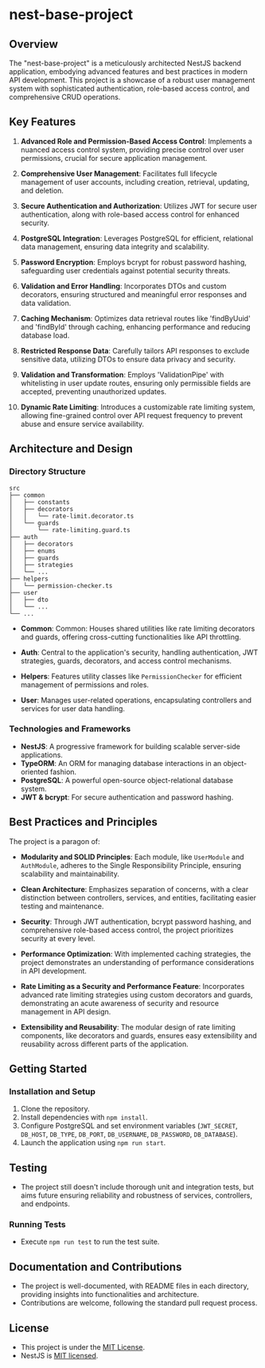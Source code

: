 # nest-base-project

## Overview

The "nest-base-project" is a meticulously architected NestJS backend application, embodying advanced features and best practices in modern API development. This project is a showcase of a robust user management system with sophisticated authentication, role-based access control, and comprehensive CRUD operations. 

## Key Features

1. **Advanced Role and Permission-Based Access Control**: Implements a nuanced access control system, providing precise control over user permissions, crucial for secure application management.

2. **Comprehensive User Management**: Facilitates full lifecycle management of user accounts, including creation, retrieval, updating, and deletion.

3. **Secure Authentication and Authorization**: Utilizes JWT for secure user authentication, along with role-based access control for enhanced security.

4. **PostgreSQL Integration**: Leverages PostgreSQL for efficient, relational data management, ensuring data integrity and scalability.

5. **Password Encryption**: Employs bcrypt for robust password hashing, safeguarding user credentials against potential security threats.

6. **Validation and Error Handling**: Incorporates DTOs and custom decorators, ensuring structured and meaningful error responses and data validation.

7. **Caching Mechanism**: Optimizes data retrieval routes like 'findByUuid' and 'findById' through caching, enhancing performance and reducing database load.

8. **Restricted Response Data**: Carefully tailors API responses to exclude sensitive data, utilizing DTOs to ensure data privacy and security.

9. **Validation and Transformation**: Employs 'ValidationPipe' with whitelisting in user update routes, ensuring only permissible fields are accepted, preventing unauthorized updates.

10. **Dynamic Rate Limiting**: Introduces a customizable rate limiting system, allowing fine-grained control over API request frequency to prevent abuse and ensure service availability.

## Architecture and Design

### Directory Structure

```
src
├── common
│   ├── constants
│   ├── decorators
│   │   └── rate-limit.decorator.ts
│   └── guards
│       └── rate-limiting.guard.ts
├── auth
│   ├── decorators
│   ├── enums
│   ├── guards
│   ├── strategies
│   └── ...
├── helpers
│   └── permission-checker.ts
├── user
│   ├── dto
│   └── ...
└── ...
```

- **Common**: Common: Houses shared utilities like rate limiting decorators and guards, offering cross-cutting functionalities like API throttling.

- **Auth**: Central to the application's security, handling authentication, JWT strategies, guards, decorators, and access control mechanisms.

- **Helpers**: Features utility classes like `PermissionChecker` for efficient management of permissions and roles.

- **User**: Manages user-related operations, encapsulating controllers and services for user data handling.

### Technologies and Frameworks

- **NestJS**: A progressive framework for building scalable server-side applications.
- **TypeORM**: An ORM for managing database interactions in an object-oriented fashion.
- **PostgreSQL**: A powerful open-source object-relational database system.
- **JWT & bcrypt**: For secure authentication and password hashing.

## Best Practices and Principles

The project is a paragon of:

- **Modularity and SOLID Principles**: Each module, like `UserModule` and `AuthModule`, adheres to the Single Responsibility Principle, ensuring scalability and maintainability.

- **Clean Architecture**: Emphasizes separation of concerns, with a clear distinction between controllers, services, and entities, facilitating easier testing and maintenance.

- **Security**: Through JWT authentication, bcrypt password hashing, and comprehensive role-based access control, the project prioritizes security at every level.

- **Performance Optimization**: With implemented caching strategies, the project demonstrates an understanding of performance considerations in API development.

- **Rate Limiting as a Security and Performance Feature**: Incorporates advanced rate limiting strategies using custom decorators and guards, demonstrating an acute awareness of security and resource management in API design.

- **Extensibility and Reusability**: The modular design of rate limiting components, like decorators and guards, ensures easy extensibility and reusability across different parts of the application.

## Getting Started

### Installation and Setup

1. Clone the repository.
2. Install dependencies with `npm install`.
3. Configure PostgreSQL and set environment variables (`JWT_SECRET`, `DB_HOST`, `DB_TYPE`, `DB_PORT`, `DB_USERNAME`, `DB_PASSWORD`, `DB_DATABASE`).
4. Launch the application using `npm run start`.


## Testing

- The project still doesn't include thorough unit and integration tests, but aims future ensuring reliability and robustness of services, controllers, and endpoints.

### Running Tests

- Execute `npm run test` to run the test suite.

## Documentation and Contributions

- The project is well-documented, with README files in each directory, providing insights into functionalities and architecture.
- Contributions are welcome, following the standard pull request process.

## License

- This project is under the [MIT License](LICENSE).
- NestJS is [MIT licensed](LICENSE).
